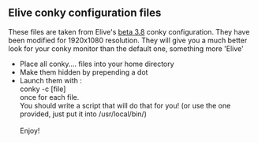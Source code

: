 ## Elive conky configuration files

These files are taken from Elive's <a href="https://www.elivecd.org/download/beta/">beta 3.8</a> conky configuration.
They have been modified for 1920x1080 resolution. They will give you a much
better look for your conky monitor than the default one, something more 'Elive'
<br>
* Place all conky.... files into your home directory
* Make them hidden by prepending a dot
* Launch them with :
  <br>conky -c [file]<br>
once for each file.<br>
You should write a script that will do that for you!
(or use the one provided, just put it into /usr/local/bin/)
<br><br>
Enjoy!
